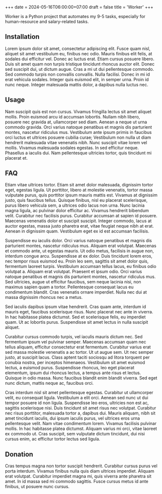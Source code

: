 +++
date = 2024-05-16T06:00:00+07:00
draft = false
title = 'Worker'
+++

Worker is a Python project that automates my 9-5 tasks, especially for human-resource and salary-related tasks.

## Installation

Lorem ipsum dolor sit amet, consectetur adipiscing elit. Fusce quam nisl, aliquet sit amet vestibulum eu, finibus nec odio. Mauris finibus elit felis, at sodales dui efficitur vel. Donec ac luctus erat. Etiam cursus posuere libero. Duis sit amet quam non turpis tristique tincidunt rhoncus auctor elit. Donec sed suscipit dui, ut dictum augue. Cras a mi ut dui pellentesque commodo. Sed commodo turpis non convallis convallis. Nulla facilisi. Donec in mi id erat vehicula sodales. Integer quis euismod elit, in semper urna. Proin id nunc neque. Integer malesuada mattis dolor, a dapibus nulla luctus nec.

## Usage

Nam suscipit quis est non cursus. Vivamus fringilla lectus sit amet aliquet mollis. Proin euismod arcu id accumsan lobortis. Nullam nibh libero, posuere nec gravida at, ullamcorper sed diam. Aenean a neque ut urna commodo gravida. Orci varius natoque penatibus et magnis dis parturient montes, nascetur ridiculus mus. Vestibulum ante ipsum primis in faucibus orci luctus et ultrices posuere cubilia curae; Vestibulum non nulla ut diam hendrerit malesuada vitae venenatis nibh. Nunc suscipit vitae lorem vel mollis. Vivamus malesuada sodales egestas. In sed efficitur neque. Phasellus a iaculis dui. Nam pellentesque ultricies tortor, quis tincidunt mi placerat et.

## FAQ

Etiam vitae ultrices tortor. Etiam sit amet dolor malesuada, dignissim tortor eget, egestas ligula. Ut porttitor, libero at molestie venenatis, tortor massa vulputate purus, quis porttitor ipsum mauris mattis est. Vivamus at dignissim justo, quis faucibus tellus. Quisque finibus, nisl eu placerat scelerisque, purus libero vehicula sem, a ultrices odio lacus non urna. Nunc lacinia magna ligula, ac pulvinar dolor efficitur ac. Vivamus hendrerit bibendum velit. Curabitur nec facilisis purus. Curabitur accumsan at sapien id posuere. Maecenas venenatis dolor et suscipit suscipit. Integer commodo, lacus at auctor egestas, massa justo pharetra erat, vitae feugiat neque nibh at erat. Aenean in dignissim quam. Vestibulum eget ex id est accumsan facilisis.

Suspendisse eu iaculis dolor. Orci varius natoque penatibus et magnis dis parturient montes, nascetur ridiculus mus. Aliquam erat volutpat. Maecenas et commodo ante, ut egestas mauris. Ut odio metus, facilisis in augue non, interdum congue arcu. Suspendisse at ex dolor. Duis tincidunt lorem eros, nec tempor risus euismod eu. Proin leo sem, sagittis sit amet dolor quis, fermentum laoreet turpis. Vestibulum accumsan tellus lacus, eu finibus odio volutpat a. Aliquam erat volutpat. Praesent et ipsum odio. Orci varius natoque penatibus et magnis dis parturient montes, nascetur ridiculus mus. Sed ultricies, augue ut efficitur faucibus, sem neque lacinia nisi, non maximus sapien quam a tortor. Pellentesque consequat lacus eu condimentum blandit. Cras venenatis ornare imperdiet. Nulla nec dui at massa dignissim rhoncus nec a metus.

Sed iaculis dapibus ipsum vitae hendrerit. Cras quam ante, interdum id mauris eget, faucibus scelerisque risus. Nunc placerat nec ante in viverra. In hac habitasse platea dictumst. Sed et scelerisque felis, eu imperdiet quam. Ut ac lobortis purus. Suspendisse sit amet lectus in nulla suscipit aliquet.

Curabitur cursus commodo turpis, vel iaculis mauris dictum nec. Sed fermentum ipsum vel pulvinar semper. Maecenas accumsan quam nec tellus aliquam, efficitur consectetur erat fermentum. Curabitur varius erat sed massa molestie venenatis a ac tortor. Ut ut augue sem. Ut nec semper justo, at suscipit lacus. Class aptent taciti sociosqu ad litora torquent per conubia nostra, per inceptos himenaeos. Vestibulum sit amet euismod lectus, a euismod purus. Suspendisse rhoncus, leo eget placerat elementum, ipsum dui rhoncus lectus, a tempus ante risus et lectus. Quisque in odio massa. Nunc faucibus blandit enim blandit viverra. Sed eget nunc dictum, mattis neque ac, faucibus orci.

Cras interdum nisl sit amet pellentesque egestas. Curabitur ut ullamcorper velit, eu consequat ligula. Vestibulum a elit orci. Aenean sed nunc ut dui tempor posuere id non ligula. Suspendisse leo eros, ultricies non est ac, sagittis scelerisque nisi. Duis tincidunt sit amet risus nec volutpat. Curabitur nec risus porttitor, malesuada tortor a, dapibus dui. Mauris aliquam, nibh sit amet tincidunt iaculis, dui ipsum iaculis purus, vel ultrices eros urna pellentesque velit. Nam vitae condimentum lorem. Vivamus facilisis pulvinar mollis. In hac habitasse platea dictumst. Aliquam varius mi orci, vitae laoreet ex commodo ut. Cras suscipit, sem vulputate dictum tincidunt, dui nisi cursus enim, ac efficitur tortor lectus sed ligula.

## Donation

Cras tempus magna non tortor suscipit hendrerit. Curabitur cursus purus vel porta interdum. Vivamus finibus nulla quis diam ultrices imperdiet. Aliquam erat volutpat. Curabitur imperdiet magna mi, quis viverra ante pharetra sit amet. In id massa sed mi commodo sagittis. Fusce cursus metus id ante finibus, ut posuere nunc cursus.
